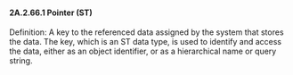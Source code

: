 #### 2A.2.66.1 Pointer (ST)

Definition: A key to the referenced data assigned by the system that stores the data. The key, which is an ST data type, is used to identify and access the data, either as an object identifier, or as a hierarchical name or query string.
